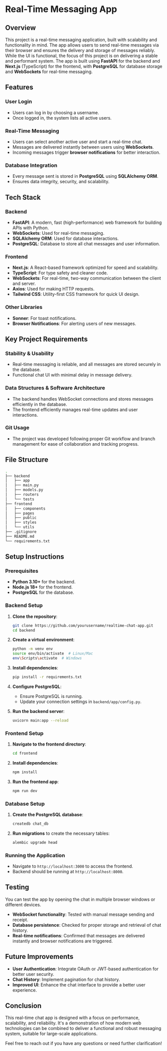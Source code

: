 # Real-Time Messaging App

## Overview

This project is a real-time messaging application, built with scalability and functionality in mind. The app allows users to send real-time messages via their browser and ensures the delivery and storage of messages reliably. While the UI is functional, the focus of this project is on delivering a stable and performant system. The app is built using **FastAPI** for the backend and **Next.js** (TypeScript) for the frontend, with **PostgreSQL** for database storage and **WebSockets** for real-time messaging.

## Features

### User Login
- Users can log in by choosing a username.
- Once logged in, the system lists all active users.

### Real-Time Messaging
- Users can select another active user and start a real-time chat.
- Messages are delivered instantly between users using **WebSockets**.
- Incoming messages trigger **browser notifications** for better interaction.

### Database Integration
- Every message sent is stored in **PostgreSQL** using **SQLAlchemy ORM**.
- Ensures data integrity, security, and scalability.

## Tech Stack

### Backend
- **FastAPI**: A modern, fast (high-performance) web framework for building APIs with Python.
- **WebSockets**: Used for real-time messaging.
- **SQLAlchemy ORM**: Used for database interactions.
- **PostgreSQL**: Database to store all chat messages and user information.

### Frontend
- **Next.js**: A React-based framework optimized for speed and scalability.
- **TypeScript**: For type safety and cleaner code.
- **WebSockets**: For real-time, two-way communication between the client and server.
- **Axios**: Used for making HTTP requests.
- **Tailwind CSS**: Utility-first CSS framework for quick UI design.

### Other Libraries
- **Sonner**: For toast notifications.
- **Browser Notifications**: For alerting users of new messages.

## Key Project Requirements

### Stability & Usability
- Real-time messaging is reliable, and all messages are stored securely in the database.
- Functional chat UI with minimal delay in message delivery.

### Data Structures & Software Architecture
- The backend handles WebSocket connections and stores messages efficiently in the database.
- The frontend efficiently manages real-time updates and user interactions.
  
### Git Usage
- The project was developed following proper Git workflow and branch management for ease of collaboration and tracking progress.

## File Structure

```bash
.
├── backend
│   ├── app
│   ├── main.py
│   ├── models.py
│   ├── routers
│   └── tests
├── frontend
│   ├── components
│   ├── pages
│   ├── public
│   ├── styles
│   └── utils
├── .gitignore
├── README.md
└── requirements.txt
```

## Setup Instructions

### Prerequisites

- **Python 3.10+** for the backend.
- **Node.js 18+** for the frontend.
- **PostgreSQL** for the database.

### Backend Setup

1. **Clone the repository**:
   ```bash
   git clone https://github.com/yourusername/realtime-chat-app.git
   cd backend
   ```

2. **Create a virtual environment**:
   ```bash
   python -m venv env
   source env/bin/activate  # Linux/Mac
   env\Scripts\activate  # Windows
   ```

3. **Install dependencies**:
   ```bash
   pip install -r requirements.txt
   ```

4. **Configure PostgreSQL**:
   - Ensure PostgreSQL is running.
   - Update your connection settings in `backend/app/config.py`.

5. **Run the backend server**:
   ```bash
   uvicorn main:app --reload
   ```

### Frontend Setup

1. **Navigate to the frontend directory**:
   ```bash
   cd frontend
   ```

2. **Install dependencies**:
   ```bash
   npm install
   ```

3. **Run the frontend app**:
   ```bash
   npm run dev
   ```

### Database Setup

1. **Create the PostgreSQL database**:
   ```bash
   createdb chat_db
   ```

2. **Run migrations** to create the necessary tables:
   ```bash
   alembic upgrade head
   ```

### Running the Application

- Navigate to `http://localhost:3000` to access the frontend.
- Backend should be running at `http://localhost:8000`.

## Testing

You can test the app by opening the chat in multiple browser windows or different devices.

- **WebSocket functionality**: Tested with manual message sending and receipt.
- **Database persistence**: Checked for proper storage and retrieval of chat history.
- **Real-time notifications**: Confirmed that messages are delivered instantly and browser notifications are triggered.

## Future Improvements

- **User Authentication**: Integrate OAuth or JWT-based authentication for better user security.
- **Chat History**: Implement pagination for chat history.
- **Improved UI**: Enhance the chat interface to provide a better user experience.
  
## Conclusion

This real-time chat app is designed with a focus on performance, scalability, and reliability. It's a demonstration of how modern web technologies can be combined to deliver a functional and robust messaging system, suitable for large-scale applications.

Feel free to reach out if you have any questions or need further clarification!